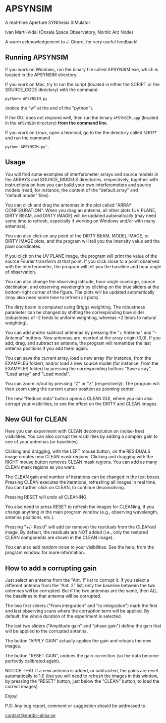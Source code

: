 # APSYNSIM

A real-time Aperture SYNthesis SIMulator

Ivan Marti-Vidal (Onsala Space Observatory, Nordic Arc Node)

A warm acknowledgement to J. Girard, for very useful feedback!


## Running APSYNSIM

If you work on Windows, run the binary file called APSYNSIM.exe,
which is located in the APSYNSIM directory.

If you work on Mac, try to run the script (located in either the SCRIPT
or the SOURCE_CODE directory) with the command:

``` shell
pythonw APSYNSIM.py
```
(notice the "w" at the end of the "python").

If the GUI does not respond well, then run the binary `APSYNSIM.app`
(located in the `APSYNSIM` directory) **from the command line**.

If you work on Linux, open a terminal, go to the the directory
called `SCRIPT` and run the command

``` shell
python APSYNSIM.py".
```

## Usage

You will find some examples of interferometer arrays and source models
in the ARRAYS and SOURCE_MODELS directories, respectively, together
with instructions on how you can build your own interferometers and
source models (read, for instance, the content of the "default.array"
and "default.model" files).

You can click and drag the antennas in the plot called "ARRAY
CONFIGURATION".  When you drag an antenna, all other plots (UV PLANE,
DIRTY BEAM, and DIRTY IMAGE) will be updated automatically (may need
some time to refresh, especially if working on Windows and/or with
many antennas).

You can also click on any point of the DIRTY BEAM, MODEL IMAGE, or
DIRTY IMAGE plots, and the program will tell you the intensity value
and the pixel coordinates.

If you click on the UV PLANE image, the program will print the value
of the source Fourier transform at that point. If you click close to a
point observed with the interferometer, the program will tell you the
baseline and hour angle of observation.

You can also change the observing latitude, hour-angle coverage,
source declination, and observing wavelength by clicking on the blue
sliders at the bottom-right corner of the figure. The plots will be
updated automatically (may also need some time to refresh all plots).

The dirty beam is computed using Briggs weighting. The robustness
parameter can be changed by shifting the corresponding blue slider
(robustness of -2 tends to uniform weighting, whereas +2 tends to
natural weighting).

You can add and/or subtract antennas by pressing the "+ Antenna" and
"- Antenna" buttons. New antennas are inserted at the array origin
(0,0).  If you add, drag, and subtract an antenna, the program will
remember the last antenna positions if you add them again.

You can save the current array, load a new array (for instance, from
the EXAMPLES folder), and/or load a new source model (for instance,
from the EXAMPLES folder) by pressing the corresponding buttons "Save
array", "Load array" and "Load model".

You can zoom in/out by pressing "Z" or "z" (respectively). The program
will then zoom using the current cursor position as zooming center.

The new "Reduce data" button opens a CLEAN GUI, where you can also
corrupt your visibilities, to see the effect on the DIRTY and CLEAN
images.

## New GUI for CLEAN

Here you can experiment with CLEAN deconvolution on (noise-free)
visibilities. You can also corrupt the visibilities by adding a
complex gain to one of your antennas (or baselines).

Clicking and dragging, with the LEFT mouse button, on the RESIDUALS
image creates new CLEAN mask regions. Clicking and dragging with the
RIGHT mouse button removes CLEAN mask regions. You can add as many
CLEAN mask regions as you want.

The CLEAN gain and number of iterations can be changed in the text
boxes.  Pressing CLEAN executes the iterations, refreshing all images
in real time.  You can further click on CLEAN, to continue
deconvolving.

Pressing RESET will undo all CLEANING.

You also need to press RESET to refresh the images for CLEANing, if
you change anything in the main program window (e.g., observing
wavelength, antenna positions, etc.).

Pressing "+/- Resid" will add (or remove) the residuals from the
CLEANed image.  By default, the residuals are NOT added (i.e., only
the restored CLEAN components are shown in the CLEAN image).

You can also add random noise to your visibilities. See the help, from
the program window, for more information.

## How to add a corrupting gain

Just select an antenna from the "Ant. 1" list to corrupt it. If you
select a different antenna from the "Ant. 2" list, only the baseline
between the two antennas will be corrupted. But if the two antennas
are the same, then ALL the baselines to that antenna will be
corrupted.

The two first sliders ("From integration" and "to integration") mark
the first and last observing scans where the corruption term will be
applied.  By default, the whole duration of the experiment is
selected.

The last two sliders ("Amplitude gain" and "phase gain") define the
gain that will be applied to the corrupted antenna.

The button "APPLY GAIN" actually applies the gain and reloads the new
images.

The button "RESET GAIN", undoes the gain correction (so the data
become perfectly calibrated again).

NOTICE THAT if a new antenna is added, or subtracted, the gains are
reset automatically to 1.0 (but you will need to refresh the images in
this window, by pressing the "RESET" button, just below the "CLEAN"
button, to load the correct images).

Enjoy!

P.S: Any bug report, comment or suggestion should be addressed to:

contact@nordic-alma.se
